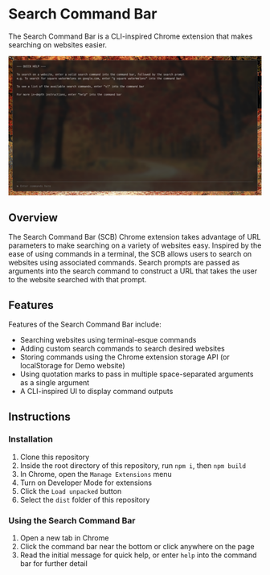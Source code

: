 # Search Command Bar
The Search Command Bar is a CLI-inspired Chrome extension that makes searching on websites easier.

![Search Command Bar](./readme-assets/search-command-bar.png)

## Overview
The Search Command Bar (SCB) Chrome extension takes advantage of URL parameters to make searching on a variety of websites easy. Inspired by the ease of using commands in a terminal, the SCB allows users to search on websites using associated commands. Search prompts are passed as arguments into the search command to construct a URL that takes the user to the website searched with that prompt.

## Features
Features of the Search Command Bar include:
- Searching websites using terminal-esque commands
- Adding custom search commands to search desired websites
- Storing commands using the Chrome extension storage API (or localStorage for Demo website)
- Using quotation marks to pass in multiple space-separated arguments as a single argument
- A CLI-inspired UI to display command outputs

## Instructions
### Installation
1. Clone this repository
2. Inside the root directory of this repository, run `npm i`, then `npm build`
3. In Chrome, open the `Manage Extensions` menu
4. Turn on Developer Mode for extensions
5. Click the `Load unpacked` button
6. Select the `dist` folder of this repository

### Using the Search Command Bar
1. Open a new tab in Chrome
2. Click the command bar near the bottom or click anywhere on the page
3. Read the initial message for quick help, or enter `help` into the command bar for further detail